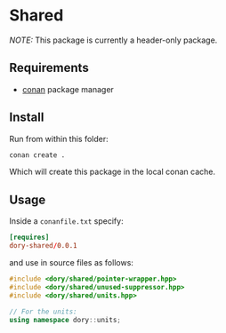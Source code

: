 # Shared

_NOTE:_ This package is currently a header-only package.

## Requirements

- [conan](https://conan.io/) package manager

## Install

Run from within this folder:

```sh
conan create .
```

Which will create this package in the local conan cache.

## Usage

Inside a `conanfile.txt` specify:

```toml
[requires]
dory-shared/0.0.1
```

and use in source files as follows:

```cpp
#include <dory/shared/pointer-wrapper.hpp>
#include <dory/shared/unused-suppressor.hpp>
#include <dory/shared/units.hpp>

// For the units:
using namespace dory::units;
```

